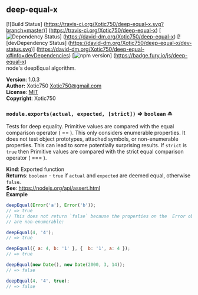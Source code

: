 <a name="module_deep-equal-x"></a>
## deep-equal-x
[![Build Status]
(https://travis-ci.org/Xotic750/deep-equal-x.svg?branch=master)]
(https://travis-ci.org/Xotic750/deep-equal-x)
[![Dependency Status](https://david-dm.org/Xotic750/deep-equal-x.svg)]
(https://david-dm.org/Xotic750/deep-equal-x)
[![devDependency Status]
(https://david-dm.org/Xotic750/deep-equal-x/dev-status.svg)]
(https://david-dm.org/Xotic750/deep-equal-x#info=devDependencies)
[![npm version](https://badge.fury.io/js/deep-equal-x.svg)]
(https://badge.fury.io/js/deep-equal-x)
<br/>
node's deepEqual algorithm.

**Version**: 1.0.3  
**Author:** Xotic750 <Xotic750@gmail.com>  
**License**: [MIT](&lt;https://opensource.org/licenses/MIT&gt;)  
**Copyright**: Xotic750  
<a name="exp_module_deep-equal-x--module.exports"></a>
### `module.exports(actual, expected, [strict])` ⇒ <code>boolean</code> ⏏
Tests for deep equality. Primitive values are compared with the equal
comparison operator ( == ). This only considers enumerable properties.
It does not test object prototypes, attached symbols, or non-enumerable
properties. This can lead to some potentially surprising results. If
`strict` is `true` then Primitive values are compared with the strict
equal comparison operator ( === ).

**Kind**: Exported function  
**Returns**: <code>boolean</code> - `true` if `actual` and `expected` are deemed equal,
 otherwise `false`.  
**See**: https://nodejs.org/api/assert.html  
**Example**  
```js
deepEqual(Error('a'), Error('b'));
// => true
// This does not return `false` because the properties on the  Error object
// are non-enumerable:

deepEqual(4, '4');
// => true

deepEqual({ a: 4, b: '1' }, {  b: '1', a: 4 });
// => true

deepEqual(new Date(), new Date(2000, 3, 14));
// => false

deepEqual(4, '4', true);
// => false
```
